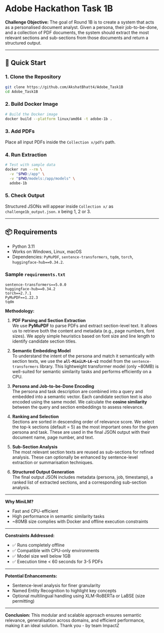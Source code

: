# Adobe Hackathon Task 1B

**Challenge Objective:**
The goal of Round 1B is to create a system that acts as a personalised document analyst. Given a persona, their job-to-be-done, and a collection of PDF documents, the system should extract the most relevant sections and sub-sections from those documents and return a structured output.

---

## 🚀 Quick Start

### 1. Clone the Repository

```bash
git clone https://github.com/AkshatBhatt4/Adobe_Task1B
cd Adobe_Task1B
```

### 2. Build Docker Image

```bash
# Build the Docker image
docker build --platform linux/amd64 -t adobe-1b .
```

### 3. Add PDFs

Place all input PDFs inside the `Collection x/pdfs` path.

### 4. Run Extraction

```bash
# Test with sample data
docker run --rm \
  -v "$PWD:/app" \
  -v "$PWD/models:/app/models" \
  adobe-1b
```

### 5. Check Output

Structured JSONs will appear inside `Collection x/` as `challenge1b_output.json`. x being 1, 2 or 3.

---

## 📦 Requirements

- Python 3.11
- Works on Windows, Linux, macOS
- Dependencies: `PyMuPDF`, `sentence-transformers`, `tqdm`, `torch`, `huggingface-hub==0.34.2`.

### Sample `requirements.txt`

```
sentence-transformers==5.0.0
huggingface-hub==0.34.2
torch==2.7.1
PyMuPDF==1.22.3
tqdm
```


**Methodology:**

1. **PDF Parsing and Section Extraction**  
   We use **PyMuPDF** to parse PDFs and extract section-level text. It allows us to retrieve both the content and metadata (e.g., page numbers, font sizes). We apply simple heuristics based on font size and line length to identify candidate section titles.

2. **Semantic Embedding Model**  
   To understand the intent of the persona and match it semantically with section texts, we use the **`all-MiniLM-L6-v2`** model from the `sentence-transformers` library. This lightweight transformer model (only ~80MB) is well-suited for semantic similarity tasks and performs efficiently on a CPU.

3. **Persona and Job-to-be-Done Encoding**  
   The persona and task description are combined into a query and embedded into a semantic vector. Each candidate section text is also encoded using the same model. We calculate the **cosine similarity** between the query and section embeddings to assess relevance.

4. **Ranking and Selection**  
   Sections are sorted in descending order of relevance score. We select the top-k sections (default = 5) as the most important ones for the given persona and task. These are used in the final JSON output with their document name, page number, and text.

5. **Sub-Section Analysis**  
   The most relevant section texts are reused as sub-sections for refined analysis. These can optionally be enhanced by sentence-level extraction or summarisation techniques.

6. **Structured Output Generation**  
   The final output JSON includes metadata (persona, job, timestamp), a ranked list of extracted sections, and a corresponding sub-section analysis.

---

**Why MiniLM?**
- Fast and CPU-efficient
- High performance in semantic similarity tasks
- ~80MB size complies with Docker and offline execution constraints

---

**Constraints Addressed:**
- ✅ Runs completely offline
- ✅ Compatible with CPU-only environments
- ✅ Model size well below 1GB
- ✅ Execution time < 60 seconds for 3-5 PDFs

---

**Potential Enhancements:**
- Sentence-level analysis for finer granularity
- Named Entity Recognition to highlight key concepts
- Optional multilingual handling using XLM-RoBERTa or LaBSE (size permitting)

---

**Conclusion:**
This modular and scalable approach ensures semantic relevance, generalisation across domains, and efficient performance, making it an ideal solution. Thank you - by team ImpactZ
